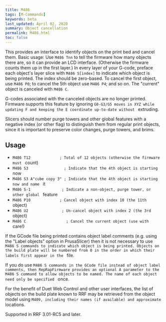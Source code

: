 ```yaml
---
title: M486
tags: [M-Commands] 
keywords: beta 
last_updated: April 02, 2020 
summary: Object cancellation 
permalink: M486.html
toc: false 
---
```



This provides an interface to identify objects on the print bed and cancel them. Basic usage: Use `M486 Tnn` to tell the firmware how many objects there are, so it can provide an LCD interface. (Otherwise the firmware counts them up in the first layer.) In every layer of your G-code, preface each object's layer slice with `M486 S[index]` to indicate which object is being printed. The index should be zero-based. To cancel the first object, use `M486 P0`; to cancel the 5th object use `M486 P4`; and so on. The "current" object is canceled with `M486 C`.

G-codes associated with the canceled objects are no longer printed. Firmware supports this feature by ignoring ` G0-G3/G5 moves in XYZ while updating F and keeping the E coordinate up-to-date without  ` extruding.

Slicers should number purge towers and other global features with a negative index (or other flag) to distinguish them from regular print objects, since it is important to preserve color changes, purge towers, and brims.

## Usage

* ` M486 T12             ; Total of 12 objects (otherwise the firmware must  ` count)
* ` M486 S3                ; Indicate that the 4th object is starting  ` now
* ` M486 S3 A"cube copy 3" ; Indicate that the 4th object is starting now and name  ` it
* ` M486 S-1              ; Indicate a non-object, purge tower, or other global  ` feature
* ` M486 P10             ; Cancel object with index 10 (the 11th  ` object)
* ` M486 U2               ; Un-cancel object with index 2 (the 3rd  ` object)
* ` M486 C                  ; Cancel the current object (use with  ` care!)

If the GCode file being printed contains object label comments (e.g. using the "Label objects" option in PrusaSlicer) then it is not necessary to use ` M486 S commands to indicate which object is being printed. Objects on the build plate will be numbered from 0 in the order in which their labels first appear in the  ` file.

If you do use ` M486 S commands in the GCode file instead of object label comments, then RepRapFirmware provides an optional A parameter to the M486 S command to allow objects to be named. The name of each object need only be specified  ` once.

For the benefit of Duet Web Control and other user interfaces, the list of objects on the build plate known to RRF may be retrieved from the object model using ` M409, including their names (if available) and approximate  ` locations.

Supported in RRF 3.01-RC5 and later.

